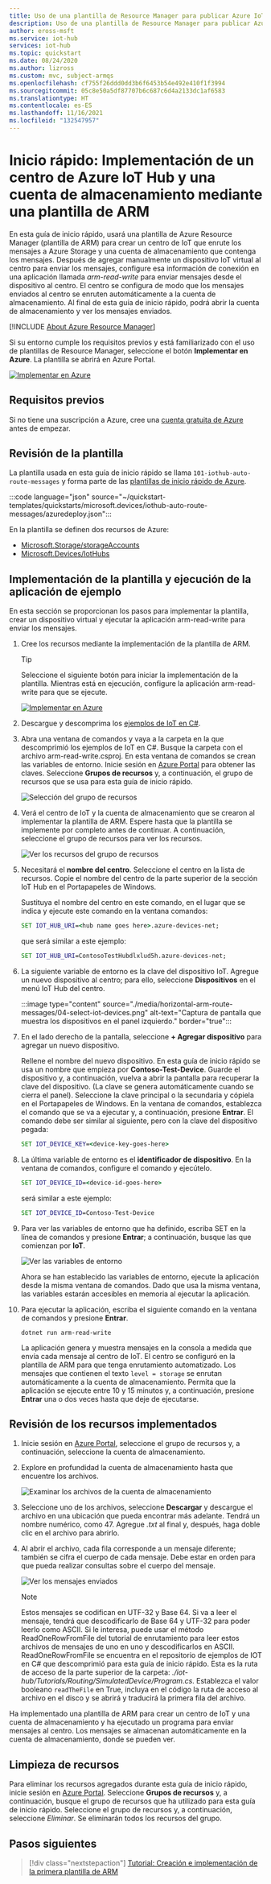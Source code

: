 ```yaml
---
title: Uso de una plantilla de Resource Manager para publicar Azure IoT Hub, una cuenta de almacenamiento y mensajes de la ruta
description: Uso de una plantilla de Resource Manager para publicar Azure IoT Hub, una cuenta de almacenamiento y mensajes de la ruta
author: eross-msft
ms.service: iot-hub
services: iot-hub
ms.topic: quickstart
ms.date: 08/24/2020
ms.author: lizross
ms.custom: mvc, subject-armqs
ms.openlocfilehash: cf755f26ddd0dd3b6f6453b54e492e410f1f3994
ms.sourcegitcommit: 05c8e50a5df87707b6c687c6d4a2133dc1af6583
ms.translationtype: HT
ms.contentlocale: es-ES
ms.lasthandoff: 11/16/2021
ms.locfileid: "132547957"
---
```

# <a name="quickstart-deploy-an-azure-iot-hub-and-a-storage-account-using-an-arm-template"></a>Inicio rápido: Implementación de un centro de Azure IoT Hub y una cuenta de almacenamiento mediante una plantilla de ARM

En esta guía de inicio rápido, usará una plantilla de Azure Resource Manager (plantilla de ARM) para crear un centro de IoT que enrute los mensajes a Azure Storage y una cuenta de almacenamiento que contenga los mensajes. Después de agregar manualmente un dispositivo IoT virtual al centro para enviar los mensajes, configure esa información de conexión en una aplicación llamada *arm-read-write* para enviar mensajes desde el dispositivo al centro. El centro se configura de modo que los mensajes enviados al centro se enruten automáticamente a la cuenta de almacenamiento. Al final de esta guía de inicio rápido, podrá abrir la cuenta de almacenamiento y ver los mensajes enviados.

[!INCLUDE [About Azure Resource Manager](../../includes/resource-manager-quickstart-introduction.md)]

Si su entorno cumple los requisitos previos y está familiarizado con el uso de plantillas de Resource Manager, seleccione el botón **Implementar en Azure**. La plantilla se abrirá en Azure Portal.

[![Implementar en Azure](https://raw.githubusercontent.com/Azure/azure-quickstart-templates/master/1-CONTRIBUTION-GUIDE/images/deploytoazure.svg?sanitize=true)](https://portal.azure.com/#create/Microsoft.Template/uri/https%3A%2F%2Fraw.githubusercontent.com%2FAzure%2Fazure-quickstart-templates%2Fmaster%2Fquickstarts%2Fmicrosoft.devices%2Fiothub-auto-route-messages%2Fazuredeploy.json)

## <a name="prerequisites"></a>Requisitos previos

Si no tiene una suscripción a Azure, cree una [cuenta gratuita de Azure](https://azure.microsoft.com/free/) antes de empezar.

## <a name="review-the-template"></a>Revisión de la plantilla

La plantilla usada en esta guía de inicio rápido se llama `101-iothub-auto-route-messages` y forma parte de las [plantillas de inicio rápido de Azure](https://azure.microsoft.com/resources/templates/iothub-auto-route-messages).

:::code language="json" source="~/quickstart-templates/quickstarts/microsoft.devices/iothub-auto-route-messages/azuredeploy.json":::

En la plantilla se definen dos recursos de Azure:

- [Microsoft.Storage/storageAccounts](/azure/templates/microsoft.storage/storageaccounts)
- [Microsoft.Devices/IotHubs](/azure/templates/microsoft.devices/iothubs)

## <a name="deploy-the-template-and-run-the-sample-app"></a>Implementación de la plantilla y ejecución de la aplicación de ejemplo

En esta sección se proporcionan los pasos para implementar la plantilla, crear un dispositivo virtual y ejecutar la aplicación arm-read-write para enviar los mensajes.

1. Cree los recursos mediante la implementación de la plantilla de ARM.

    > [!TIP]
    > Seleccione el siguiente botón para iniciar la implementación de la plantilla. Mientras está en ejecución, configure la aplicación arm-read-write para que se ejecute.

    [![Implementar en Azure](https://raw.githubusercontent.com/Azure/azure-quickstart-templates/master/1-CONTRIBUTION-GUIDE/images/deploytoazure.svg?sanitize=true)](https://portal.azure.com/#create/Microsoft.Template/uri/https%3A%2F%2Fraw.githubusercontent.com%2FAzure%2Fazure-quickstart-templates%2Fmaster%2Fquickstarts%2Fmicrosoft.devices%2Fiothub-auto-route-messages%2Fazuredeploy.json)

1. Descargue y descomprima los [ejemplos de IoT en C#](/samples/azure-samples/azure-iot-samples-csharp/azure-iot-samples-for-csharp-net/).

1. Abra una ventana de comandos y vaya a la carpeta en la que descomprimió los ejemplos de IoT en C#. Busque la carpeta con el archivo arm-read-write.csproj. En esta ventana de comandos se crean las variables de entorno. Inicie sesión en [Azure Portal](https://portal.azure.com) para obtener las claves. Seleccione **Grupos de recursos** y, a continuación, el grupo de recursos que se usa para esta guía de inicio rápido.

   ![Selección del grupo de recursos](./media/horizontal-arm-route-messages/01-select-resource-group.png)

1. Verá el centro de IoT y la cuenta de almacenamiento que se crearon al implementar la plantilla de ARM. Espere hasta que la plantilla se implemente por completo antes de continuar. A continuación, seleccione el grupo de recursos para ver los recursos.

   ![Ver los recursos del grupo de recursos](./media/horizontal-arm-route-messages/02-view-resources-in-group.png)

1. Necesitará el **nombre del centro**. Seleccione el centro en la lista de recursos. Copie el nombre del centro de la parte superior de la sección IoT Hub en el Portapapeles de Windows.

    Sustituya el nombre del centro en este comando, en el lugar que se indica y ejecute este comando en la ventana comandos:

    ```cmd
    SET IOT_HUB_URI=<hub name goes here>.azure-devices-net;
    ```

   que será similar a este ejemplo:

   ```cmd
   SET IOT_HUB_URI=ContosoTestHubdlxlud5h.azure-devices-net;
   ```

1. La siguiente variable de entorno es la clave del dispositivo IoT. Agregue un nuevo dispositivo al centro; para ello, seleccione **Dispositivos** en el menú IoT Hub del centro.

   :::image type="content" source="./media/horizontal-arm-route-messages/04-select-iot-devices.png" alt-text="Captura de pantalla que muestra los dispositivos en el panel izquierdo." border="true":::

1. En el lado derecho de la pantalla, seleccione **+ Agregar dispositivo** para agregar un nuevo dispositivo.

   Rellene el nombre del nuevo dispositivo. En esta guía de inicio rápido se usa un nombre que empieza por **Contoso-Test-Device**. Guarde el dispositivo y, a continuación, vuelva a abrir la pantalla para recuperar la clave del dispositivo. (La clave se genera automáticamente cuando se cierra el panel). Seleccione la clave principal o la secundaria y cópiela en el Portapapeles de Windows. En la ventana de comandos, establezca el comando que se va a ejecutar y, a continuación, presione **Entrar**. El comando debe ser similar al siguiente, pero con la clave del dispositivo pegada:

   ```cmd
   SET IOT_DEVICE_KEY=<device-key-goes-here>
   ```

1. La última variable de entorno es el **identificador de dispositivo**. En la ventana de comandos, configure el comando y ejecútelo.

   ```cmd
   SET IOT_DEVICE_ID=<device-id-goes-here>
   ```

   será similar a este ejemplo:

   ```cmd
   SET IOT_DEVICE_ID=Contoso-Test-Device
   ```

1. Para ver las variables de entorno que ha definido, escriba SET en la línea de comandos y presione **Entrar**; a continuación, busque las que comienzan por **IoT**.

   ![Ver las variables de entorno](./media/horizontal-arm-route-messages/06-environment-variables.png)

    Ahora se han establecido las variables de entorno, ejecute la aplicación desde la misma ventana de comandos. Dado que usa la misma ventana, las variables estarán accesibles en memoria al ejecutar la aplicación.

1. Para ejecutar la aplicación, escriba el siguiente comando en la ventana de comandos y presione **Entrar**.

    `dotnet run arm-read-write`

   La aplicación genera y muestra mensajes en la consola a medida que envía cada mensaje al centro de IoT. El centro se configuró en la plantilla de ARM para que tenga enrutamiento automatizado. Los mensajes que contienen el texto `level = storage` se enrutan automáticamente a la cuenta de almacenamiento. Permita que la aplicación se ejecute entre 10 y 15 minutos y, a continuación, presione **Entrar** una o dos veces hasta que deje de ejecutarse.

## <a name="review-deployed-resources"></a>Revisión de los recursos implementados

1. Inicie sesión en [Azure Portal](https://portal.azure.com), seleccione el grupo de recursos y, a continuación, seleccione la cuenta de almacenamiento.

1. Explore en profundidad la cuenta de almacenamiento hasta que encuentre los archivos.

   ![Examinar los archivos de la cuenta de almacenamiento](./media/horizontal-arm-route-messages/07-see-storage.png)

1. Seleccione uno de los archivos, seleccione **Descargar** y descargue el archivo en una ubicación que pueda encontrar más adelante. Tendrá un nombre numérico, como 47. Agregue _.txt_ al final y, después, haga doble clic en el archivo para abrirlo.

1. Al abrir el archivo, cada fila corresponde a un mensaje diferente; también se cifra el cuerpo de cada mensaje. Debe estar en orden para que pueda realizar consultas sobre el cuerpo del mensaje.

   ![Ver los mensajes enviados](./media/horizontal-arm-route-messages/08-messages.png)

   > [!NOTE]
   > Estos mensajes se codifican en UTF-32 y Base 64. Si va a leer el mensaje, tendrá que descodificarlo de Base 64 y UTF-32 para poder leerlo como ASCII. Si le interesa, puede usar el método ReadOneRowFromFile del tutorial de enrutamiento para leer estos archivos de mensajes de uno en uno y descodificarlos en ASCII. ReadOneRowFromFile se encuentra en el repositorio de ejemplos de IOT en C# que descomprimió para esta guía de inicio rápido. Esta es la ruta de acceso de la parte superior de la carpeta: *./iot-hub/Tutorials/Routing/SimulatedDevice/Program.cs*. Establezca el valor booleano `readTheFile` en True, incluya en el código la ruta de acceso al archivo en el disco y se abrirá y traducirá la primera fila del archivo.

Ha implementado una plantilla de ARM para crear un centro de IoT y una cuenta de almacenamiento y ha ejecutado un programa para enviar mensajes al centro. Los mensajes se almacenan automáticamente en la cuenta de almacenamiento, donde se pueden ver.

## <a name="clean-up-resources"></a>Limpieza de recursos

Para eliminar los recursos agregados durante esta guía de inicio rápido, inicie sesión en [Azure Portal](https://portal.azure.com). Seleccione **Grupos de recursos** y, a continuación, busque el grupo de recursos que ha utilizado para esta guía de inicio rápido. Seleccione el grupo de recursos y, a continuación, seleccione *Eliminar*. Se eliminarán todos los recursos del grupo.

## <a name="next-steps"></a>Pasos siguientes

> [!div class="nextstepaction"]
> [Tutorial: Creación e implementación de la primera plantilla de ARM](../azure-resource-manager/templates/template-tutorial-create-first-template.md)
